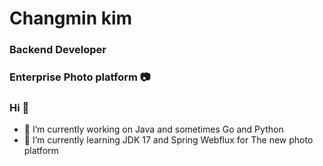# Changmin kim
### Backend Developer
### Enterprise Photo platform 📷
### Hi 👋
- 🔭 I’m currently working on Java and sometimes Go and Python
- 🌱 I’m currently learning JDK 17 and Spring Webflux for The new photo platform 
<!--
**changmink/changmink** is a ✨ _special_ ✨ repository because its `README.md` (this file) appears on your GitHub profile.

Here are some ideas to get you started:



- 👯 I’m looking to collaborate on ...
- 🤔 I’m looking for help with ...
- 💬 Ask me about ...
- 📫 How to reach me: ...
- 😄 Pronouns: ...
- ⚡ Fun fact: ...
-->
